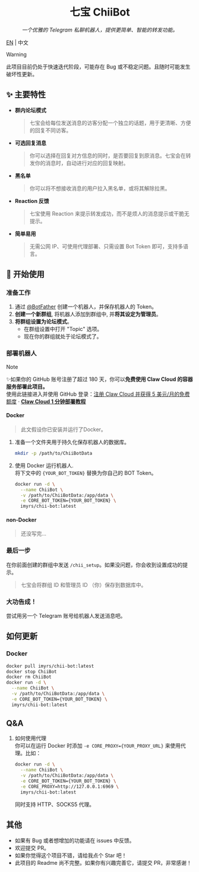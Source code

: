 <div align="center">
<h1>七宝 ChiiBot</h1>
<i>一个优雅的 Telegram 私聊机器人，提供更简单、智能的转发功能。</i>
</div>

<a href="https://github.com/ImYrS/ChiiBot/blob/main/README_EN.md">EN</a> | 中文

> [!WARNING]  
> 此项目目前仍处于快速迭代阶段，可能存在 Bug 或不稳定问题。且随时可能发生破坏性更新。

## ✨ 主要特性

- **群内论坛模式**
  > 七宝会给每位发送消息的访客分配一个独立的话题，用于更清晰、方便的回复不同访客。

- **可选回复消息**
  > 你可以选择在回复对方信息的同时，是否要回复到原消息。七宝会在转发你的消息时，自动进行对应的回复映射。

- **黑名单**
  > 你可以将不想接收消息的用户拉入黑名单，或将其解除拉黑。

- **Reaction 反馈**
  > 七宝使用 Reaction 来提示转发成功，而不是烦人的消息提示或干脆无提示。

- **简单易用**
  > 无需公网 IP、可使用代理部署、只需设置 Bot Token 即可，支持多语言。

## 🚀 开始使用

### 准备工作

1. 通过 [@BotFather](https://t.me/botfather) 创建一个机器人，并保存机器人的 Token。
2. **创建一个新群组**, 将机器人添加到群组中, 并**将其设定为管理员**。
3. **将群组设置为论坛模式**。
    - 在群组设置中打开 "Topic" 选项。
    - 现在你的群组就处于论坛模式了。

### 部署机器人

> [!NOTE]
> ✨如果你的 GitHub 账号注册了超过 180 天，你可以**免费使用 Claw Cloud 的容器服务部署此项目。**  
> 使用此链接进入并使用 GitHub 登录：[注册 Claw Cloud 并获得 5 美元/月的免费额度](https://console.run.claw.cloud/signin?link=MJV2T1RZPBM9)
> · **[Claw Cloud 1 分钟部署教程](https://github.com/ImYrS/ChiiBot/blob/main/docs/deploy_on_claw.md)**

#### Docker

> 此文假设你已安装并运行了Docker。

1. 准备一个文件夹用于持久化保存机器人的数据库。
   ```bash
   mkdir -p /path/to/ChiiBotData
   ```
2. 使用 Docker 运行机器人.  
   将下文中的 `{YOUR_BOT_TOKEN}` 替换为你自己的 BOT Token。
   ```bash
   docker run -d \
     --name ChiiBot \
     -v /path/to/ChiiBotData:/app/data \
     -e CORE_BOT_TOKEN={YOUR_BOT_TOKEN} \
     imyrs/chii-bot:latest
   ```

#### non-Docker

> 还没写完...

### 最后一步

在你前面创建的群组中发送 `/chii_setup`。如果没问题，你会收到设置成功的提示。

> 七宝会将群组 ID 和管理员 ID （你）保存到数据库中。

### 大功告成！

尝试用另一个 Telegram 账号给机器人发送消息吧。

## 如何更新

### Docker

```bash
docker pull imyrs/chii-bot:latest
docker stop ChiiBot
docker rm ChiiBot
docker run -d \
  --name ChiiBot \
  -v /path/to/ChiiBotData:/app/data \
  -e CORE_BOT_TOKEN={YOUR_BOT_TOKEN} \
  imyrs/chii-bot:latest
```

## Q&A

1. 如何使用代理  
   你可以在运行 Docker 时添加 `-e CORE_PROXY={YOUR_PROXY_URL}` 来使用代理。比如：
    ```bash
    docker run -d \
      --name ChiiBot \
      -v /path/to/ChiiBotData:/app/data \
      -e CORE_BOT_TOKEN={YOUR_BOT_TOKEN} \
      -e CORE_PROXY=http://127.0.0.1:6969 \
      imyrs/chii-bot:latest
    ```
   同时支持 HTTP、SOCKS5 代理。

## 其他

- 如果有 Bug 或者想增加的功能请在 issues 中反馈。
- 欢迎提交 PR。
- 如果你觉得这个项目不错，请给我点个 Star 吧！
- 此项目的 Readme 尚不完整。如果你有兴趣完善它，请提交 PR，非常感谢！